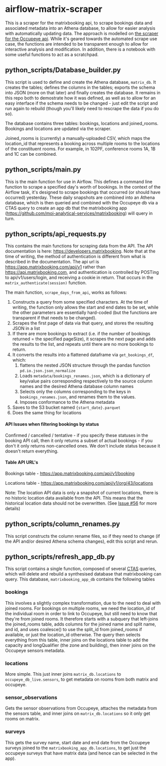 # airflow-matrix-scraper

This is a scraper for the matrixbooking api, to scrape bookings data and associated metadata into an Athena database, to allow for easier analysis with automatically updating data. The approach is modelled on [the scraper for the Occupeye api](https://github.com/moj-analytical-services/airflow-occupeye-scraper). While it's geared towards the automated scrape use case, the functions are intended to be transparent enough to allow for interactive analysis and modification. In addition, there is a notebook with some useful functions to act as a scratchpad.

## python_scripts/Database_builder.py

This script is used to define and create the Athena database, `matrix_db`. It creates the tables; defines the columns in the tables; exports the schema into JSON (more on that later) and finally creates the database. It remains in this repo both to demostrate how it was defined, as well as to allow for an easy interface if the schema needs to be changed - just edit the script and run again to rebuild (though you'll likely need to rescrape the data if you do so).

The database contains three tables: bookings, locations and joined_rooms. Bookings and locations are updated via the scraper. 

Joined_rooms is (currently) a manually-uploaded CSV, which maps the location_id that represents a booking across multiple rooms to the locations of the constituent rooms. For example, in 102PF, conference rooms 1A, 1B and 1C can be combined.

## python_scripts/main.py

This is the main function for use in Airflow. This defines a command line function to scrape a specified day's worth of bookings. In the context of the Airflow task, it's designed to scrape bookings that occurred (or should have occurred) yesterday. These daily snapshots are combined into an Athena database, which is then queried and combined with the Occupeye db via a CTAS query to create an app db that the matrixbooking app (https://github.com/moj-analytical-services/matrixbooking) will query in turn.

## python_scripts/api_requests.py

This contains the main functions for scraping data from the API. The API documentation is here: https://developers.matrixbooking. Note that at the time of writing, the method of authentication is different from what is described in the documentation. The api url is https://app.matrixbooking.com/api/v1 rather than https://api.matrixbooking.com, and authentication is controlled by POSTing to api/v1/users/login, and receiving a cookie in return. That occurs in the `matrix_authenticate(session)` function.

The main function, `scrape_days_from_api`, works as follows:
1. Constructs a query from some specified characters. At the time of writing, the function only allows the start and end dates to be set, while the other parameters are essentially hard-coded (but the functions are transparent if that needs to be changed).
2. Scrapes the first page of data via that query, and stores the resulting JSON in a list
3. If there are more bookings to extract (i.e. if the number of bookings returned = the specified pageSize), it scrapes the next page and adds the results to the list, and repeats until there are no more bookings to return.
4. It converts the results into a flattened dataframe via `get_bookings_df`, which:
    1. flattens the nested JSON structure through the pandas function `pd.io.json.json_normalize`
    2. Loads `metadata/bookings_renames.json`, which is a dictionary of key/value pairs corresponding respectively to the source column names and the desired Athena database column names
    3. Selects only the columns corresponding to the keys in `bookings_renames.json`, and renames them to the values.
    4. Imposes conformance to the Athena metadata
5. Saves to the S3 bucket named `{start_date}.parquet`
6. Does the same thing for locations

#### API Issues when filtering bookings by status

Confirmed / cancelled / tentative - if you specify these statuses in the booking API call, then it only returns a subset of actual bookings - if you don't it only returns non-cancelled ones. We don't include status because it doesn't return everything. 

#### Table API URL's

Bookings table - https://app.matrixbooking.com/api/v1/booking

Locations table - https://app.matrixbooking.com/api/v1/org/43/locations

Note: The location API data is only a snapshot of current locations, there is no historic location data available from the API. This means that the historical location data should not be overwritten. (See [Issue #56](https://github.com/orgs/moj-analytical-services/projects/102/views/11?pane=issue&itemId=63018774) for more details)

## python_scripts/column_renames.py

This script constructs the column rename files, so if they need to change (if the API and/or desired Athena schema changes), edit this script and rerun.

## python_scripts/refresh_app_db.py

This script contains a single function, composed of several [CTAS](https://docs.aws.amazon.com/athena/latest/ug/ctas.html) queries, which will delete and rebuild a synthesised database that matrixbooking can query. This database, `matrixbooking_app_db` contains the following tables

### bookings

This involves a slightly complex transformation, due to the need to deal with joined rooms. For bookings on multiple rooms, we need the location_id of the individual room in order to link to Occupeye, but still need to know that they're from joined rooms. It therefore starts with a subquery that left-joins the joined_rooms table, adds columns for the joined name and split name, and id, and uses coalesce() to use the split_id from joined_rooms if available, or just the location_id otherwise. The query then selects everything from this table, inner joins on the locations table to add the capacity and longQualifier (the zone and building), then inner joins on the Occupeye sensors metadata.

### locations

More simple. This just inner joins `matrix_db.locations` to `occupeye_db_live.sensors`, to get metadata on rooms from both matrix and occupeye.

### sensor_observations

Gets the sensor observations from Occupeye, attaches the metadata from the sensors table, and inner joins on `matrix_db.locations` so it only get rooms on matrix.

### surveys

This gets the survey name, start date and end date from the Occupeye surveys joined to the `matrixbooking_app_db.locations`, to get just the occupeye surveys that have matrix data (and hence can be selected in the app).
